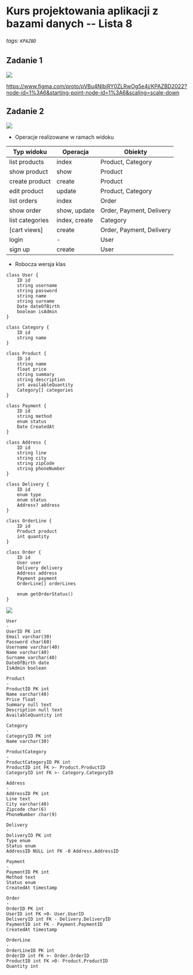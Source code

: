 # Kurs projektowania aplikacji z bazami danych -- Lista 8
###### tags: `KPAZBD`

## Zadanie 1

![](https://i.imgur.com/wD7ykSk.png)


https://www.figma.com/proto/pVBu4NlbiRY0ZLRwOg5e4i/KPAZBD2022?node-id=1%3A6&starting-point-node-id=1%3A6&scaling=scale-down

## Zadanie 2

![](https://i.imgur.com/jmS5kUi.png)

* Operacje realizowane w ramach widoku

| Typ widoku      | Operacja      | Obiekty                  |
| --------------- | ------------- | ------------------------ |
| list products   | index         | Product, Category        |
| show product    | show          | Product                  |
| create product  | create        | Product                  |
| edit product    | update        | Product, Category        |
| list orders     | index         | Order                    |
| show order      | show, update  | Order, Payment, Delivery |
| list categories | index, create | Category                 |
| [cart views]    | create        | Order, Payment, Delivery |
| login           | -             | User                     |
| sign up         | create        | User                     |

* Robocza wersja klas

```typescript=
class User {
    ID id
    string username
    string password
    string name
    string surname
    Date dateOfBirth
    boolean isAdmin
}

class Category {
    ID id
    string name
}

class Product {
    ID id
    string name
    float price
    string summary
    string description
    int availableQuantity
    Category[] categories
}

class Payment {
    ID id
    string method
    enum status
    Date CreatedAt
}

class Address {
    ID id
    string line
    string city
    string zipCode
    string phoneNumber
}

class Delivery {
    ID id
    enum type
    enum status
    Address? address
}

class OrderLine {
    ID id
    Product product
    int quantity
}

class Order {
    ID id
    User user
    Delivery delivery
    Address address
    Payment payment
    OrderLine[] orderLines
    
    enum getOrderStatus()
}

```


![](https://i.imgur.com/ehZa0Ui.png)


```quickdb=
User
-
UserID PK int
Email varchar(30)
Password char(60)
Username varchar(40)
Name varchar(40)
Surname varchar(40)
DateOfBirth date
IsAdmin boolean

Product
-
ProductID PK int
Name varchar(40)
Price float
Summary null text
Description null text
AvailableQuantity int

Category
-
CategoryID PK int
Name varchar(30)

ProductCategory
-
ProductCategoryID PK int
ProductID int FK >- Product.ProductID
CategoryID int FK >- Category.CategoryID

Address
-
AddressID PK int
Line text
City varchar(40)
Zipcode char(6)
PhoneNumber char(9)

Delivery
-
DeliveryID PK int
Type enum
Status enum
AddressID NULL int FK -0 Address.AddressID

Payment
-
PaymentID PK int
Method text
Status enum
CreatedAt timestamp

Order
-
OrderID PK int
UserID int FK >0- User.UserID
DeliveryID int FK - Delivery.DeliveryID
PaymentID int FK - Payment.PaymentID
CreatedAt timestamp

OrderLine
-
OrderLineID PK int
OrderID int FK >- Order.OrderID
ProductID int FK >0- Product.ProductID
Quantity int
```